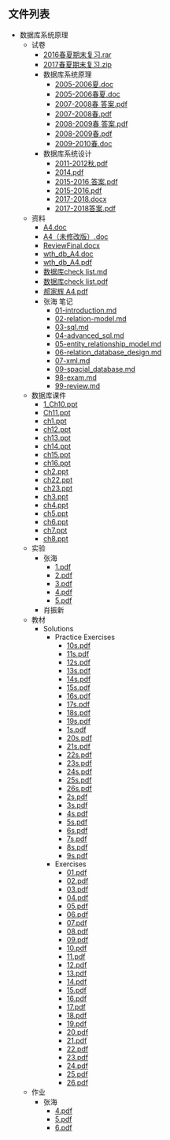 

## 文件列表

- 数据库系统原理
    - 试卷
        - [2016春夏期末复习.rar](https%3A//github.com/QSCTech/zju-icicles/raw/master/%E6%95%B0%E6%8D%AE%E5%BA%93%E7%B3%BB%E7%BB%9F%E5%8E%9F%E7%90%86/%E8%AF%95%E5%8D%B7/2016%E6%98%A5%E5%A4%8F%E6%9C%9F%E6%9C%AB%E5%A4%8D%E4%B9%A0.rar)
        - [2017春夏期末复习.zip](https%3A//github.com/QSCTech/zju-icicles/raw/master/%E6%95%B0%E6%8D%AE%E5%BA%93%E7%B3%BB%E7%BB%9F%E5%8E%9F%E7%90%86/%E8%AF%95%E5%8D%B7/2017%E6%98%A5%E5%A4%8F%E6%9C%9F%E6%9C%AB%E5%A4%8D%E4%B9%A0.zip)
        - 数据库系统原理
            - [2005-2006夏.doc](https%3A//github.com/QSCTech/zju-icicles/raw/master/%E6%95%B0%E6%8D%AE%E5%BA%93%E7%B3%BB%E7%BB%9F%E5%8E%9F%E7%90%86/%E8%AF%95%E5%8D%B7/%E6%95%B0%E6%8D%AE%E5%BA%93%E7%B3%BB%E7%BB%9F%E5%8E%9F%E7%90%86/2005-2006%E5%A4%8F.doc)
            - [2005-2006春夏.doc](https%3A//github.com/QSCTech/zju-icicles/raw/master/%E6%95%B0%E6%8D%AE%E5%BA%93%E7%B3%BB%E7%BB%9F%E5%8E%9F%E7%90%86/%E8%AF%95%E5%8D%B7/%E6%95%B0%E6%8D%AE%E5%BA%93%E7%B3%BB%E7%BB%9F%E5%8E%9F%E7%90%86/2005-2006%E6%98%A5%E5%A4%8F.doc)
            - [2007-2008春 答案.pdf](https%3A//github.com/QSCTech/zju-icicles/raw/master/%E6%95%B0%E6%8D%AE%E5%BA%93%E7%B3%BB%E7%BB%9F%E5%8E%9F%E7%90%86/%E8%AF%95%E5%8D%B7/%E6%95%B0%E6%8D%AE%E5%BA%93%E7%B3%BB%E7%BB%9F%E5%8E%9F%E7%90%86/2007-2008%E6%98%A5%20%E7%AD%94%E6%A1%88.pdf)
            - [2007-2008春.pdf](https%3A//github.com/QSCTech/zju-icicles/raw/master/%E6%95%B0%E6%8D%AE%E5%BA%93%E7%B3%BB%E7%BB%9F%E5%8E%9F%E7%90%86/%E8%AF%95%E5%8D%B7/%E6%95%B0%E6%8D%AE%E5%BA%93%E7%B3%BB%E7%BB%9F%E5%8E%9F%E7%90%86/2007-2008%E6%98%A5.pdf)
            - [2008-2009春 答案.pdf](https%3A//github.com/QSCTech/zju-icicles/raw/master/%E6%95%B0%E6%8D%AE%E5%BA%93%E7%B3%BB%E7%BB%9F%E5%8E%9F%E7%90%86/%E8%AF%95%E5%8D%B7/%E6%95%B0%E6%8D%AE%E5%BA%93%E7%B3%BB%E7%BB%9F%E5%8E%9F%E7%90%86/2008-2009%E6%98%A5%20%E7%AD%94%E6%A1%88.pdf)
            - [2008-2009春.pdf](https%3A//github.com/QSCTech/zju-icicles/raw/master/%E6%95%B0%E6%8D%AE%E5%BA%93%E7%B3%BB%E7%BB%9F%E5%8E%9F%E7%90%86/%E8%AF%95%E5%8D%B7/%E6%95%B0%E6%8D%AE%E5%BA%93%E7%B3%BB%E7%BB%9F%E5%8E%9F%E7%90%86/2008-2009%E6%98%A5.pdf)
            - [2009-2010春.doc](https%3A//github.com/QSCTech/zju-icicles/raw/master/%E6%95%B0%E6%8D%AE%E5%BA%93%E7%B3%BB%E7%BB%9F%E5%8E%9F%E7%90%86/%E8%AF%95%E5%8D%B7/%E6%95%B0%E6%8D%AE%E5%BA%93%E7%B3%BB%E7%BB%9F%E5%8E%9F%E7%90%86/2009-2010%E6%98%A5.doc)
        - 数据库系统设计
            - [2011-2012秋.pdf](https%3A//github.com/QSCTech/zju-icicles/raw/master/%E6%95%B0%E6%8D%AE%E5%BA%93%E7%B3%BB%E7%BB%9F%E5%8E%9F%E7%90%86/%E8%AF%95%E5%8D%B7/%E6%95%B0%E6%8D%AE%E5%BA%93%E7%B3%BB%E7%BB%9F%E8%AE%BE%E8%AE%A1/2011-2012%E7%A7%8B.pdf)
            - [2014.pdf](https%3A//github.com/QSCTech/zju-icicles/raw/master/%E6%95%B0%E6%8D%AE%E5%BA%93%E7%B3%BB%E7%BB%9F%E5%8E%9F%E7%90%86/%E8%AF%95%E5%8D%B7/%E6%95%B0%E6%8D%AE%E5%BA%93%E7%B3%BB%E7%BB%9F%E8%AE%BE%E8%AE%A1/2014.pdf)
            - [2015-2016 答案.pdf](https%3A//github.com/QSCTech/zju-icicles/raw/master/%E6%95%B0%E6%8D%AE%E5%BA%93%E7%B3%BB%E7%BB%9F%E5%8E%9F%E7%90%86/%E8%AF%95%E5%8D%B7/%E6%95%B0%E6%8D%AE%E5%BA%93%E7%B3%BB%E7%BB%9F%E8%AE%BE%E8%AE%A1/2015-2016%20%E7%AD%94%E6%A1%88.pdf)
            - [2015-2016.pdf](https%3A//github.com/QSCTech/zju-icicles/raw/master/%E6%95%B0%E6%8D%AE%E5%BA%93%E7%B3%BB%E7%BB%9F%E5%8E%9F%E7%90%86/%E8%AF%95%E5%8D%B7/%E6%95%B0%E6%8D%AE%E5%BA%93%E7%B3%BB%E7%BB%9F%E8%AE%BE%E8%AE%A1/2015-2016.pdf)
            - [2017-2018.docx](https%3A//github.com/QSCTech/zju-icicles/raw/master/%E6%95%B0%E6%8D%AE%E5%BA%93%E7%B3%BB%E7%BB%9F%E5%8E%9F%E7%90%86/%E8%AF%95%E5%8D%B7/%E6%95%B0%E6%8D%AE%E5%BA%93%E7%B3%BB%E7%BB%9F%E8%AE%BE%E8%AE%A1/2017-2018.docx)
            - [2017-2018答案.pdf](https%3A//github.com/QSCTech/zju-icicles/raw/master/%E6%95%B0%E6%8D%AE%E5%BA%93%E7%B3%BB%E7%BB%9F%E5%8E%9F%E7%90%86/%E8%AF%95%E5%8D%B7/%E6%95%B0%E6%8D%AE%E5%BA%93%E7%B3%BB%E7%BB%9F%E8%AE%BE%E8%AE%A1/2017-2018%E7%AD%94%E6%A1%88.pdf)
    - 资料
        - [A4.doc](https%3A//github.com/QSCTech/zju-icicles/raw/master/%E6%95%B0%E6%8D%AE%E5%BA%93%E7%B3%BB%E7%BB%9F%E5%8E%9F%E7%90%86/%E8%B5%84%E6%96%99/A4.doc)
        - [A4（未修改版）.doc](https%3A//github.com/QSCTech/zju-icicles/raw/master/%E6%95%B0%E6%8D%AE%E5%BA%93%E7%B3%BB%E7%BB%9F%E5%8E%9F%E7%90%86/%E8%B5%84%E6%96%99/A4%EF%BC%88%E6%9C%AA%E4%BF%AE%E6%94%B9%E7%89%88%EF%BC%89.doc)
        - [ReviewFinal.docx](https%3A//github.com/QSCTech/zju-icicles/raw/master/%E6%95%B0%E6%8D%AE%E5%BA%93%E7%B3%BB%E7%BB%9F%E5%8E%9F%E7%90%86/%E8%B5%84%E6%96%99/ReviewFinal.docx)
        - [wth_db_A4.doc](https%3A//github.com/QSCTech/zju-icicles/raw/master/%E6%95%B0%E6%8D%AE%E5%BA%93%E7%B3%BB%E7%BB%9F%E5%8E%9F%E7%90%86/%E8%B5%84%E6%96%99/wth_db_A4.doc)
        - [wth_db_A4.pdf](https%3A//github.com/QSCTech/zju-icicles/raw/master/%E6%95%B0%E6%8D%AE%E5%BA%93%E7%B3%BB%E7%BB%9F%E5%8E%9F%E7%90%86/%E8%B5%84%E6%96%99/wth_db_A4.pdf)
        - [数据库check list.md](https%3A//github.com/QSCTech/zju-icicles/blob/master/%E6%95%B0%E6%8D%AE%E5%BA%93%E7%B3%BB%E7%BB%9F%E5%8E%9F%E7%90%86/%E8%B5%84%E6%96%99/%E6%95%B0%E6%8D%AE%E5%BA%93check%20list.md)
        - [数据库check list.pdf](https%3A//github.com/QSCTech/zju-icicles/raw/master/%E6%95%B0%E6%8D%AE%E5%BA%93%E7%B3%BB%E7%BB%9F%E5%8E%9F%E7%90%86/%E8%B5%84%E6%96%99/%E6%95%B0%E6%8D%AE%E5%BA%93check%20list.pdf)
        - [郝家辉 A4.pdf](https%3A//github.com/QSCTech/zju-icicles/raw/master/%E6%95%B0%E6%8D%AE%E5%BA%93%E7%B3%BB%E7%BB%9F%E5%8E%9F%E7%90%86/%E8%B5%84%E6%96%99/%E9%83%9D%E5%AE%B6%E8%BE%89%20A4.pdf)
        - 张海 笔记
            - [01-introduction.md](https%3A//github.com/QSCTech/zju-icicles/blob/master/%E6%95%B0%E6%8D%AE%E5%BA%93%E7%B3%BB%E7%BB%9F%E5%8E%9F%E7%90%86/%E8%B5%84%E6%96%99/%E5%BC%A0%E6%B5%B7%20%E7%AC%94%E8%AE%B0/01-introduction.md)
            - [02-relation-model.md](https%3A//github.com/QSCTech/zju-icicles/blob/master/%E6%95%B0%E6%8D%AE%E5%BA%93%E7%B3%BB%E7%BB%9F%E5%8E%9F%E7%90%86/%E8%B5%84%E6%96%99/%E5%BC%A0%E6%B5%B7%20%E7%AC%94%E8%AE%B0/02-relation-model.md)
            - [03-sql.md](https%3A//github.com/QSCTech/zju-icicles/blob/master/%E6%95%B0%E6%8D%AE%E5%BA%93%E7%B3%BB%E7%BB%9F%E5%8E%9F%E7%90%86/%E8%B5%84%E6%96%99/%E5%BC%A0%E6%B5%B7%20%E7%AC%94%E8%AE%B0/03-sql.md)
            - [04-advanced_sql.md](https%3A//github.com/QSCTech/zju-icicles/blob/master/%E6%95%B0%E6%8D%AE%E5%BA%93%E7%B3%BB%E7%BB%9F%E5%8E%9F%E7%90%86/%E8%B5%84%E6%96%99/%E5%BC%A0%E6%B5%B7%20%E7%AC%94%E8%AE%B0/04-advanced_sql.md)
            - [05-entity_relationship_model.md](https%3A//github.com/QSCTech/zju-icicles/blob/master/%E6%95%B0%E6%8D%AE%E5%BA%93%E7%B3%BB%E7%BB%9F%E5%8E%9F%E7%90%86/%E8%B5%84%E6%96%99/%E5%BC%A0%E6%B5%B7%20%E7%AC%94%E8%AE%B0/05-entity_relationship_model.md)
            - [06-relation_database_design.md](https%3A//github.com/QSCTech/zju-icicles/blob/master/%E6%95%B0%E6%8D%AE%E5%BA%93%E7%B3%BB%E7%BB%9F%E5%8E%9F%E7%90%86/%E8%B5%84%E6%96%99/%E5%BC%A0%E6%B5%B7%20%E7%AC%94%E8%AE%B0/06-relation_database_design.md)
            - [07-xml.md](https%3A//github.com/QSCTech/zju-icicles/blob/master/%E6%95%B0%E6%8D%AE%E5%BA%93%E7%B3%BB%E7%BB%9F%E5%8E%9F%E7%90%86/%E8%B5%84%E6%96%99/%E5%BC%A0%E6%B5%B7%20%E7%AC%94%E8%AE%B0/07-xml.md)
            - [09-spacial_database.md](https%3A//github.com/QSCTech/zju-icicles/blob/master/%E6%95%B0%E6%8D%AE%E5%BA%93%E7%B3%BB%E7%BB%9F%E5%8E%9F%E7%90%86/%E8%B5%84%E6%96%99/%E5%BC%A0%E6%B5%B7%20%E7%AC%94%E8%AE%B0/09-spacial_database.md)
            - [98-exam.md](https%3A//github.com/QSCTech/zju-icicles/blob/master/%E6%95%B0%E6%8D%AE%E5%BA%93%E7%B3%BB%E7%BB%9F%E5%8E%9F%E7%90%86/%E8%B5%84%E6%96%99/%E5%BC%A0%E6%B5%B7%20%E7%AC%94%E8%AE%B0/98-exam.md)
            - [99-review.md](https%3A//github.com/QSCTech/zju-icicles/blob/master/%E6%95%B0%E6%8D%AE%E5%BA%93%E7%B3%BB%E7%BB%9F%E5%8E%9F%E7%90%86/%E8%B5%84%E6%96%99/%E5%BC%A0%E6%B5%B7%20%E7%AC%94%E8%AE%B0/99-review.md)
    - 数据库课件
        - [1_Ch10.ppt](https%3A//github.com/QSCTech/zju-icicles/raw/master/%E6%95%B0%E6%8D%AE%E5%BA%93%E7%B3%BB%E7%BB%9F%E5%8E%9F%E7%90%86/%E6%95%B0%E6%8D%AE%E5%BA%93%E8%AF%BE%E4%BB%B6/1_Ch10.ppt)
        - [Ch11.ppt](https%3A//github.com/QSCTech/zju-icicles/raw/master/%E6%95%B0%E6%8D%AE%E5%BA%93%E7%B3%BB%E7%BB%9F%E5%8E%9F%E7%90%86/%E6%95%B0%E6%8D%AE%E5%BA%93%E8%AF%BE%E4%BB%B6/Ch11.ppt)
        - [ch1.ppt](https%3A//github.com/QSCTech/zju-icicles/raw/master/%E6%95%B0%E6%8D%AE%E5%BA%93%E7%B3%BB%E7%BB%9F%E5%8E%9F%E7%90%86/%E6%95%B0%E6%8D%AE%E5%BA%93%E8%AF%BE%E4%BB%B6/ch1.ppt)
        - [ch12.ppt](https%3A//github.com/QSCTech/zju-icicles/raw/master/%E6%95%B0%E6%8D%AE%E5%BA%93%E7%B3%BB%E7%BB%9F%E5%8E%9F%E7%90%86/%E6%95%B0%E6%8D%AE%E5%BA%93%E8%AF%BE%E4%BB%B6/ch12.ppt)
        - [ch13.ppt](https%3A//github.com/QSCTech/zju-icicles/raw/master/%E6%95%B0%E6%8D%AE%E5%BA%93%E7%B3%BB%E7%BB%9F%E5%8E%9F%E7%90%86/%E6%95%B0%E6%8D%AE%E5%BA%93%E8%AF%BE%E4%BB%B6/ch13.ppt)
        - [ch14.ppt](https%3A//github.com/QSCTech/zju-icicles/raw/master/%E6%95%B0%E6%8D%AE%E5%BA%93%E7%B3%BB%E7%BB%9F%E5%8E%9F%E7%90%86/%E6%95%B0%E6%8D%AE%E5%BA%93%E8%AF%BE%E4%BB%B6/ch14.ppt)
        - [ch15.ppt](https%3A//github.com/QSCTech/zju-icicles/raw/master/%E6%95%B0%E6%8D%AE%E5%BA%93%E7%B3%BB%E7%BB%9F%E5%8E%9F%E7%90%86/%E6%95%B0%E6%8D%AE%E5%BA%93%E8%AF%BE%E4%BB%B6/ch15.ppt)
        - [ch16.ppt](https%3A//github.com/QSCTech/zju-icicles/raw/master/%E6%95%B0%E6%8D%AE%E5%BA%93%E7%B3%BB%E7%BB%9F%E5%8E%9F%E7%90%86/%E6%95%B0%E6%8D%AE%E5%BA%93%E8%AF%BE%E4%BB%B6/ch16.ppt)
        - [ch2.ppt](https%3A//github.com/QSCTech/zju-icicles/raw/master/%E6%95%B0%E6%8D%AE%E5%BA%93%E7%B3%BB%E7%BB%9F%E5%8E%9F%E7%90%86/%E6%95%B0%E6%8D%AE%E5%BA%93%E8%AF%BE%E4%BB%B6/ch2.ppt)
        - [ch22.ppt](https%3A//github.com/QSCTech/zju-icicles/raw/master/%E6%95%B0%E6%8D%AE%E5%BA%93%E7%B3%BB%E7%BB%9F%E5%8E%9F%E7%90%86/%E6%95%B0%E6%8D%AE%E5%BA%93%E8%AF%BE%E4%BB%B6/ch22.ppt)
        - [ch23.ppt](https%3A//github.com/QSCTech/zju-icicles/raw/master/%E6%95%B0%E6%8D%AE%E5%BA%93%E7%B3%BB%E7%BB%9F%E5%8E%9F%E7%90%86/%E6%95%B0%E6%8D%AE%E5%BA%93%E8%AF%BE%E4%BB%B6/ch23.ppt)
        - [ch3.ppt](https%3A//github.com/QSCTech/zju-icicles/raw/master/%E6%95%B0%E6%8D%AE%E5%BA%93%E7%B3%BB%E7%BB%9F%E5%8E%9F%E7%90%86/%E6%95%B0%E6%8D%AE%E5%BA%93%E8%AF%BE%E4%BB%B6/ch3.ppt)
        - [ch4.ppt](https%3A//github.com/QSCTech/zju-icicles/raw/master/%E6%95%B0%E6%8D%AE%E5%BA%93%E7%B3%BB%E7%BB%9F%E5%8E%9F%E7%90%86/%E6%95%B0%E6%8D%AE%E5%BA%93%E8%AF%BE%E4%BB%B6/ch4.ppt)
        - [ch5.ppt](https%3A//github.com/QSCTech/zju-icicles/raw/master/%E6%95%B0%E6%8D%AE%E5%BA%93%E7%B3%BB%E7%BB%9F%E5%8E%9F%E7%90%86/%E6%95%B0%E6%8D%AE%E5%BA%93%E8%AF%BE%E4%BB%B6/ch5.ppt)
        - [ch6.ppt](https%3A//github.com/QSCTech/zju-icicles/raw/master/%E6%95%B0%E6%8D%AE%E5%BA%93%E7%B3%BB%E7%BB%9F%E5%8E%9F%E7%90%86/%E6%95%B0%E6%8D%AE%E5%BA%93%E8%AF%BE%E4%BB%B6/ch6.ppt)
        - [ch7.ppt](https%3A//github.com/QSCTech/zju-icicles/raw/master/%E6%95%B0%E6%8D%AE%E5%BA%93%E7%B3%BB%E7%BB%9F%E5%8E%9F%E7%90%86/%E6%95%B0%E6%8D%AE%E5%BA%93%E8%AF%BE%E4%BB%B6/ch7.ppt)
        - [ch8.ppt](https%3A//github.com/QSCTech/zju-icicles/raw/master/%E6%95%B0%E6%8D%AE%E5%BA%93%E7%B3%BB%E7%BB%9F%E5%8E%9F%E7%90%86/%E6%95%B0%E6%8D%AE%E5%BA%93%E8%AF%BE%E4%BB%B6/ch8.ppt)
    - 实验
        - 张海
            - [1.pdf](https%3A//github.com/QSCTech/zju-icicles/raw/master/%E6%95%B0%E6%8D%AE%E5%BA%93%E7%B3%BB%E7%BB%9F%E5%8E%9F%E7%90%86/%E5%AE%9E%E9%AA%8C/%E5%BC%A0%E6%B5%B7/1.pdf)
            - [2.pdf](https%3A//github.com/QSCTech/zju-icicles/raw/master/%E6%95%B0%E6%8D%AE%E5%BA%93%E7%B3%BB%E7%BB%9F%E5%8E%9F%E7%90%86/%E5%AE%9E%E9%AA%8C/%E5%BC%A0%E6%B5%B7/2.pdf)
            - [3.pdf](https%3A//github.com/QSCTech/zju-icicles/raw/master/%E6%95%B0%E6%8D%AE%E5%BA%93%E7%B3%BB%E7%BB%9F%E5%8E%9F%E7%90%86/%E5%AE%9E%E9%AA%8C/%E5%BC%A0%E6%B5%B7/3.pdf)
            - [4.pdf](https%3A//github.com/QSCTech/zju-icicles/raw/master/%E6%95%B0%E6%8D%AE%E5%BA%93%E7%B3%BB%E7%BB%9F%E5%8E%9F%E7%90%86/%E5%AE%9E%E9%AA%8C/%E5%BC%A0%E6%B5%B7/4.pdf)
            - [5.pdf](https%3A//github.com/QSCTech/zju-icicles/raw/master/%E6%95%B0%E6%8D%AE%E5%BA%93%E7%B3%BB%E7%BB%9F%E5%8E%9F%E7%90%86/%E5%AE%9E%E9%AA%8C/%E5%BC%A0%E6%B5%B7/5.pdf)
        - 肖振新
    - 教材
        - Solutions
            - Practice Exercises
                - [10s.pdf](https%3A//github.com/QSCTech/zju-icicles/raw/master/%E6%95%B0%E6%8D%AE%E5%BA%93%E7%B3%BB%E7%BB%9F%E5%8E%9F%E7%90%86/%E6%95%99%E6%9D%90/Solutions/Practice%20Exercises/10s.pdf)
                - [11s.pdf](https%3A//github.com/QSCTech/zju-icicles/raw/master/%E6%95%B0%E6%8D%AE%E5%BA%93%E7%B3%BB%E7%BB%9F%E5%8E%9F%E7%90%86/%E6%95%99%E6%9D%90/Solutions/Practice%20Exercises/11s.pdf)
                - [12s.pdf](https%3A//github.com/QSCTech/zju-icicles/raw/master/%E6%95%B0%E6%8D%AE%E5%BA%93%E7%B3%BB%E7%BB%9F%E5%8E%9F%E7%90%86/%E6%95%99%E6%9D%90/Solutions/Practice%20Exercises/12s.pdf)
                - [13s.pdf](https%3A//github.com/QSCTech/zju-icicles/raw/master/%E6%95%B0%E6%8D%AE%E5%BA%93%E7%B3%BB%E7%BB%9F%E5%8E%9F%E7%90%86/%E6%95%99%E6%9D%90/Solutions/Practice%20Exercises/13s.pdf)
                - [14s.pdf](https%3A//github.com/QSCTech/zju-icicles/raw/master/%E6%95%B0%E6%8D%AE%E5%BA%93%E7%B3%BB%E7%BB%9F%E5%8E%9F%E7%90%86/%E6%95%99%E6%9D%90/Solutions/Practice%20Exercises/14s.pdf)
                - [15s.pdf](https%3A//github.com/QSCTech/zju-icicles/raw/master/%E6%95%B0%E6%8D%AE%E5%BA%93%E7%B3%BB%E7%BB%9F%E5%8E%9F%E7%90%86/%E6%95%99%E6%9D%90/Solutions/Practice%20Exercises/15s.pdf)
                - [16s.pdf](https%3A//github.com/QSCTech/zju-icicles/raw/master/%E6%95%B0%E6%8D%AE%E5%BA%93%E7%B3%BB%E7%BB%9F%E5%8E%9F%E7%90%86/%E6%95%99%E6%9D%90/Solutions/Practice%20Exercises/16s.pdf)
                - [17s.pdf](https%3A//github.com/QSCTech/zju-icicles/raw/master/%E6%95%B0%E6%8D%AE%E5%BA%93%E7%B3%BB%E7%BB%9F%E5%8E%9F%E7%90%86/%E6%95%99%E6%9D%90/Solutions/Practice%20Exercises/17s.pdf)
                - [18s.pdf](https%3A//github.com/QSCTech/zju-icicles/raw/master/%E6%95%B0%E6%8D%AE%E5%BA%93%E7%B3%BB%E7%BB%9F%E5%8E%9F%E7%90%86/%E6%95%99%E6%9D%90/Solutions/Practice%20Exercises/18s.pdf)
                - [19s.pdf](https%3A//github.com/QSCTech/zju-icicles/raw/master/%E6%95%B0%E6%8D%AE%E5%BA%93%E7%B3%BB%E7%BB%9F%E5%8E%9F%E7%90%86/%E6%95%99%E6%9D%90/Solutions/Practice%20Exercises/19s.pdf)
                - [1s.pdf](https%3A//github.com/QSCTech/zju-icicles/raw/master/%E6%95%B0%E6%8D%AE%E5%BA%93%E7%B3%BB%E7%BB%9F%E5%8E%9F%E7%90%86/%E6%95%99%E6%9D%90/Solutions/Practice%20Exercises/1s.pdf)
                - [20s.pdf](https%3A//github.com/QSCTech/zju-icicles/raw/master/%E6%95%B0%E6%8D%AE%E5%BA%93%E7%B3%BB%E7%BB%9F%E5%8E%9F%E7%90%86/%E6%95%99%E6%9D%90/Solutions/Practice%20Exercises/20s.pdf)
                - [21s.pdf](https%3A//github.com/QSCTech/zju-icicles/raw/master/%E6%95%B0%E6%8D%AE%E5%BA%93%E7%B3%BB%E7%BB%9F%E5%8E%9F%E7%90%86/%E6%95%99%E6%9D%90/Solutions/Practice%20Exercises/21s.pdf)
                - [22s.pdf](https%3A//github.com/QSCTech/zju-icicles/raw/master/%E6%95%B0%E6%8D%AE%E5%BA%93%E7%B3%BB%E7%BB%9F%E5%8E%9F%E7%90%86/%E6%95%99%E6%9D%90/Solutions/Practice%20Exercises/22s.pdf)
                - [23s.pdf](https%3A//github.com/QSCTech/zju-icicles/raw/master/%E6%95%B0%E6%8D%AE%E5%BA%93%E7%B3%BB%E7%BB%9F%E5%8E%9F%E7%90%86/%E6%95%99%E6%9D%90/Solutions/Practice%20Exercises/23s.pdf)
                - [24s.pdf](https%3A//github.com/QSCTech/zju-icicles/raw/master/%E6%95%B0%E6%8D%AE%E5%BA%93%E7%B3%BB%E7%BB%9F%E5%8E%9F%E7%90%86/%E6%95%99%E6%9D%90/Solutions/Practice%20Exercises/24s.pdf)
                - [25s.pdf](https%3A//github.com/QSCTech/zju-icicles/raw/master/%E6%95%B0%E6%8D%AE%E5%BA%93%E7%B3%BB%E7%BB%9F%E5%8E%9F%E7%90%86/%E6%95%99%E6%9D%90/Solutions/Practice%20Exercises/25s.pdf)
                - [26s.pdf](https%3A//github.com/QSCTech/zju-icicles/raw/master/%E6%95%B0%E6%8D%AE%E5%BA%93%E7%B3%BB%E7%BB%9F%E5%8E%9F%E7%90%86/%E6%95%99%E6%9D%90/Solutions/Practice%20Exercises/26s.pdf)
                - [2s.pdf](https%3A//github.com/QSCTech/zju-icicles/raw/master/%E6%95%B0%E6%8D%AE%E5%BA%93%E7%B3%BB%E7%BB%9F%E5%8E%9F%E7%90%86/%E6%95%99%E6%9D%90/Solutions/Practice%20Exercises/2s.pdf)
                - [3s.pdf](https%3A//github.com/QSCTech/zju-icicles/raw/master/%E6%95%B0%E6%8D%AE%E5%BA%93%E7%B3%BB%E7%BB%9F%E5%8E%9F%E7%90%86/%E6%95%99%E6%9D%90/Solutions/Practice%20Exercises/3s.pdf)
                - [4s.pdf](https%3A//github.com/QSCTech/zju-icicles/raw/master/%E6%95%B0%E6%8D%AE%E5%BA%93%E7%B3%BB%E7%BB%9F%E5%8E%9F%E7%90%86/%E6%95%99%E6%9D%90/Solutions/Practice%20Exercises/4s.pdf)
                - [5s.pdf](https%3A//github.com/QSCTech/zju-icicles/raw/master/%E6%95%B0%E6%8D%AE%E5%BA%93%E7%B3%BB%E7%BB%9F%E5%8E%9F%E7%90%86/%E6%95%99%E6%9D%90/Solutions/Practice%20Exercises/5s.pdf)
                - [6s.pdf](https%3A//github.com/QSCTech/zju-icicles/raw/master/%E6%95%B0%E6%8D%AE%E5%BA%93%E7%B3%BB%E7%BB%9F%E5%8E%9F%E7%90%86/%E6%95%99%E6%9D%90/Solutions/Practice%20Exercises/6s.pdf)
                - [7s.pdf](https%3A//github.com/QSCTech/zju-icicles/raw/master/%E6%95%B0%E6%8D%AE%E5%BA%93%E7%B3%BB%E7%BB%9F%E5%8E%9F%E7%90%86/%E6%95%99%E6%9D%90/Solutions/Practice%20Exercises/7s.pdf)
                - [8s.pdf](https%3A//github.com/QSCTech/zju-icicles/raw/master/%E6%95%B0%E6%8D%AE%E5%BA%93%E7%B3%BB%E7%BB%9F%E5%8E%9F%E7%90%86/%E6%95%99%E6%9D%90/Solutions/Practice%20Exercises/8s.pdf)
                - [9s.pdf](https%3A//github.com/QSCTech/zju-icicles/raw/master/%E6%95%B0%E6%8D%AE%E5%BA%93%E7%B3%BB%E7%BB%9F%E5%8E%9F%E7%90%86/%E6%95%99%E6%9D%90/Solutions/Practice%20Exercises/9s.pdf)
            - Exercises
                - [01.pdf](https%3A//github.com/QSCTech/zju-icicles/raw/master/%E6%95%B0%E6%8D%AE%E5%BA%93%E7%B3%BB%E7%BB%9F%E5%8E%9F%E7%90%86/%E6%95%99%E6%9D%90/Solutions/Exercises/01.pdf)
                - [02.pdf](https%3A//github.com/QSCTech/zju-icicles/raw/master/%E6%95%B0%E6%8D%AE%E5%BA%93%E7%B3%BB%E7%BB%9F%E5%8E%9F%E7%90%86/%E6%95%99%E6%9D%90/Solutions/Exercises/02.pdf)
                - [03.pdf](https%3A//github.com/QSCTech/zju-icicles/raw/master/%E6%95%B0%E6%8D%AE%E5%BA%93%E7%B3%BB%E7%BB%9F%E5%8E%9F%E7%90%86/%E6%95%99%E6%9D%90/Solutions/Exercises/03.pdf)
                - [04.pdf](https%3A//github.com/QSCTech/zju-icicles/raw/master/%E6%95%B0%E6%8D%AE%E5%BA%93%E7%B3%BB%E7%BB%9F%E5%8E%9F%E7%90%86/%E6%95%99%E6%9D%90/Solutions/Exercises/04.pdf)
                - [05.pdf](https%3A//github.com/QSCTech/zju-icicles/raw/master/%E6%95%B0%E6%8D%AE%E5%BA%93%E7%B3%BB%E7%BB%9F%E5%8E%9F%E7%90%86/%E6%95%99%E6%9D%90/Solutions/Exercises/05.pdf)
                - [06.pdf](https%3A//github.com/QSCTech/zju-icicles/raw/master/%E6%95%B0%E6%8D%AE%E5%BA%93%E7%B3%BB%E7%BB%9F%E5%8E%9F%E7%90%86/%E6%95%99%E6%9D%90/Solutions/Exercises/06.pdf)
                - [07.pdf](https%3A//github.com/QSCTech/zju-icicles/raw/master/%E6%95%B0%E6%8D%AE%E5%BA%93%E7%B3%BB%E7%BB%9F%E5%8E%9F%E7%90%86/%E6%95%99%E6%9D%90/Solutions/Exercises/07.pdf)
                - [08.pdf](https%3A//github.com/QSCTech/zju-icicles/raw/master/%E6%95%B0%E6%8D%AE%E5%BA%93%E7%B3%BB%E7%BB%9F%E5%8E%9F%E7%90%86/%E6%95%99%E6%9D%90/Solutions/Exercises/08.pdf)
                - [09.pdf](https%3A//github.com/QSCTech/zju-icicles/raw/master/%E6%95%B0%E6%8D%AE%E5%BA%93%E7%B3%BB%E7%BB%9F%E5%8E%9F%E7%90%86/%E6%95%99%E6%9D%90/Solutions/Exercises/09.pdf)
                - [10.pdf](https%3A//github.com/QSCTech/zju-icicles/raw/master/%E6%95%B0%E6%8D%AE%E5%BA%93%E7%B3%BB%E7%BB%9F%E5%8E%9F%E7%90%86/%E6%95%99%E6%9D%90/Solutions/Exercises/10.pdf)
                - [11.pdf](https%3A//github.com/QSCTech/zju-icicles/raw/master/%E6%95%B0%E6%8D%AE%E5%BA%93%E7%B3%BB%E7%BB%9F%E5%8E%9F%E7%90%86/%E6%95%99%E6%9D%90/Solutions/Exercises/11.pdf)
                - [12.pdf](https%3A//github.com/QSCTech/zju-icicles/raw/master/%E6%95%B0%E6%8D%AE%E5%BA%93%E7%B3%BB%E7%BB%9F%E5%8E%9F%E7%90%86/%E6%95%99%E6%9D%90/Solutions/Exercises/12.pdf)
                - [13.pdf](https%3A//github.com/QSCTech/zju-icicles/raw/master/%E6%95%B0%E6%8D%AE%E5%BA%93%E7%B3%BB%E7%BB%9F%E5%8E%9F%E7%90%86/%E6%95%99%E6%9D%90/Solutions/Exercises/13.pdf)
                - [14.pdf](https%3A//github.com/QSCTech/zju-icicles/raw/master/%E6%95%B0%E6%8D%AE%E5%BA%93%E7%B3%BB%E7%BB%9F%E5%8E%9F%E7%90%86/%E6%95%99%E6%9D%90/Solutions/Exercises/14.pdf)
                - [15.pdf](https%3A//github.com/QSCTech/zju-icicles/raw/master/%E6%95%B0%E6%8D%AE%E5%BA%93%E7%B3%BB%E7%BB%9F%E5%8E%9F%E7%90%86/%E6%95%99%E6%9D%90/Solutions/Exercises/15.pdf)
                - [16.pdf](https%3A//github.com/QSCTech/zju-icicles/raw/master/%E6%95%B0%E6%8D%AE%E5%BA%93%E7%B3%BB%E7%BB%9F%E5%8E%9F%E7%90%86/%E6%95%99%E6%9D%90/Solutions/Exercises/16.pdf)
                - [17.pdf](https%3A//github.com/QSCTech/zju-icicles/raw/master/%E6%95%B0%E6%8D%AE%E5%BA%93%E7%B3%BB%E7%BB%9F%E5%8E%9F%E7%90%86/%E6%95%99%E6%9D%90/Solutions/Exercises/17.pdf)
                - [18.pdf](https%3A//github.com/QSCTech/zju-icicles/raw/master/%E6%95%B0%E6%8D%AE%E5%BA%93%E7%B3%BB%E7%BB%9F%E5%8E%9F%E7%90%86/%E6%95%99%E6%9D%90/Solutions/Exercises/18.pdf)
                - [19.pdf](https%3A//github.com/QSCTech/zju-icicles/raw/master/%E6%95%B0%E6%8D%AE%E5%BA%93%E7%B3%BB%E7%BB%9F%E5%8E%9F%E7%90%86/%E6%95%99%E6%9D%90/Solutions/Exercises/19.pdf)
                - [20.pdf](https%3A//github.com/QSCTech/zju-icicles/raw/master/%E6%95%B0%E6%8D%AE%E5%BA%93%E7%B3%BB%E7%BB%9F%E5%8E%9F%E7%90%86/%E6%95%99%E6%9D%90/Solutions/Exercises/20.pdf)
                - [21.pdf](https%3A//github.com/QSCTech/zju-icicles/raw/master/%E6%95%B0%E6%8D%AE%E5%BA%93%E7%B3%BB%E7%BB%9F%E5%8E%9F%E7%90%86/%E6%95%99%E6%9D%90/Solutions/Exercises/21.pdf)
                - [22.pdf](https%3A//github.com/QSCTech/zju-icicles/raw/master/%E6%95%B0%E6%8D%AE%E5%BA%93%E7%B3%BB%E7%BB%9F%E5%8E%9F%E7%90%86/%E6%95%99%E6%9D%90/Solutions/Exercises/22.pdf)
                - [23.pdf](https%3A//github.com/QSCTech/zju-icicles/raw/master/%E6%95%B0%E6%8D%AE%E5%BA%93%E7%B3%BB%E7%BB%9F%E5%8E%9F%E7%90%86/%E6%95%99%E6%9D%90/Solutions/Exercises/23.pdf)
                - [24.pdf](https%3A//github.com/QSCTech/zju-icicles/raw/master/%E6%95%B0%E6%8D%AE%E5%BA%93%E7%B3%BB%E7%BB%9F%E5%8E%9F%E7%90%86/%E6%95%99%E6%9D%90/Solutions/Exercises/24.pdf)
                - [25.pdf](https%3A//github.com/QSCTech/zju-icicles/raw/master/%E6%95%B0%E6%8D%AE%E5%BA%93%E7%B3%BB%E7%BB%9F%E5%8E%9F%E7%90%86/%E6%95%99%E6%9D%90/Solutions/Exercises/25.pdf)
                - [26.pdf](https%3A//github.com/QSCTech/zju-icicles/raw/master/%E6%95%B0%E6%8D%AE%E5%BA%93%E7%B3%BB%E7%BB%9F%E5%8E%9F%E7%90%86/%E6%95%99%E6%9D%90/Solutions/Exercises/26.pdf)
    - 作业
        - 张海
            - [4.pdf](https%3A//github.com/QSCTech/zju-icicles/raw/master/%E6%95%B0%E6%8D%AE%E5%BA%93%E7%B3%BB%E7%BB%9F%E5%8E%9F%E7%90%86/%E4%BD%9C%E4%B8%9A/%E5%BC%A0%E6%B5%B7/4.pdf)
            - [5.pdf](https%3A//github.com/QSCTech/zju-icicles/raw/master/%E6%95%B0%E6%8D%AE%E5%BA%93%E7%B3%BB%E7%BB%9F%E5%8E%9F%E7%90%86/%E4%BD%9C%E4%B8%9A/%E5%BC%A0%E6%B5%B7/5.pdf)
            - [6.pdf](https%3A//github.com/QSCTech/zju-icicles/raw/master/%E6%95%B0%E6%8D%AE%E5%BA%93%E7%B3%BB%E7%BB%9F%E5%8E%9F%E7%90%86/%E4%BD%9C%E4%B8%9A/%E5%BC%A0%E6%B5%B7/6.pdf)
